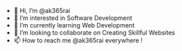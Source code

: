 - 👋 Hi, I’m @ak365rai
- 👀 I’m interested in Software Development
- 🌱 I’m currently learning Web Development
- 💞️ I’m looking to collaborate on Creating Skillful Websites
- 📫 How to reach me @ak365rai everywhere !

<!---
ak365rai/ak365rai is a ✨ special ✨ repository because its `README.md` (this file) appears on your GitHub profile.
You can click the Preview link to take a look at your changes.
--->
